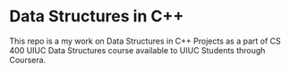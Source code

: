 # Data Structures in C++

This repo is a my work on Data Structures in C++ Projects as a part of  CS 400 UIUC Data Structures course available to UIUC Students through Coursera. 
